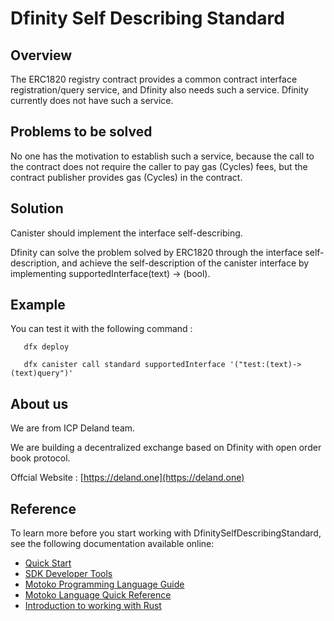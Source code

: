 # Dfinity Self Describing Standard

## Overview
   
   The ERC1820 registry contract provides a common contract interface registration/query service, and Dfinity also needs such a service.
   Dfinity currently does not have such a service.

## Problems to be solved
   No one has the motivation to establish such a service, because the call to the contract does not require the caller to pay gas (Cycles)  fees, but the contract publisher provides gas (Cycles) in the contract.
  
## Solution
  
   Canister should implement the interface self-describing.

   Dfinity can solve the problem solved by ERC1820 through the interface self-description, and achieve the self-description of the canister interface by implementing supportedInterface(text) -> (bool).

## Example 
   You can test it with the following command :
   
   ```
      dfx deploy
      
      dfx canister call standard supportedInterface '("test:(text)->(text)query")'
   ```

## About us

   We are from ICP Deland team. 

   We are building a decentralized exchange based on Dfinity with   open order book protocol.

   Offcial Website : [https://deland.one](https://deland.one)

## Reference

To learn more before you start working with DfinitySelfDescribingStandard, see the following documentation available online:

- [Quick Start](https://sdk.dfinity.org/docs/quickstart/quickstart-intro.html)
- [SDK Developer Tools](https://sdk.dfinity.org/docs/developers-guide/sdk-guide.html)
- [Motoko Programming Language Guide](https://sdk.dfinity.org/docs/language-guide/motoko.html)
- [Motoko Language Quick Reference](https://sdk.dfinity.org/docs/language-guide/language-manual.html)
- [Introduction to working with Rust](https://sdk.dfinity.org/docs/rust-guide/rust-intro.html)


 

